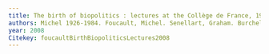 ```yaml
---
title: The birth of biopolitics : lectures at the Collège de France, 1978-79
authors: Michel 1926-1984. Foucault, Michel. Senellart, Graham. Burchell, Collège de France.
year: 2008
Citekey: foucaultBirthBiopoliticsLectures2008
---
```



